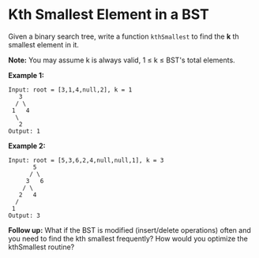 # Kth Smallest Element in a BST

Given a binary search tree, write a function `kthSmallest` to find the __k__ th smallest element in it.

__Note:__
You may assume k is always valid, 1 ≤ k ≤ BST's total elements.

__Example 1:__

```
Input: root = [3,1,4,null,2], k = 1
   3
  / \
 1   4
  \
   2
Output: 1
```

__Example 2:__

```
Input: root = [5,3,6,2,4,null,null,1], k = 3
       5
      / \
     3   6
    / \
   2   4
  /
 1
Output: 3
```

__Follow up:__
What if the BST is modified (insert/delete operations) often and you need to find the kth smallest frequently? How would you optimize the kthSmallest routine?